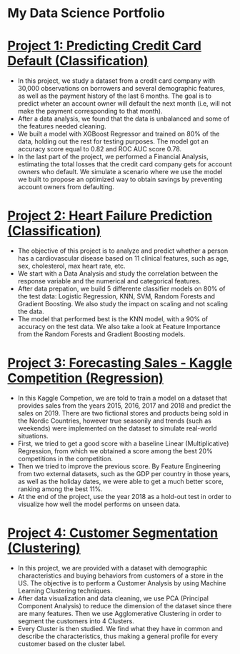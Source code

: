 # My Data Science Portfolio

# [Project 1: Predicting Credit Card Default (Classification)](https://github.com/VictorDonjuan/Credit-Card-Default-Prediction)

- In this project, we study a dataset from a credit card company with 30,000 observations on borrowers and several demographic features, as well as the payment history of the last 6 months. The goal is to predict wheter an account owner will default the next month (i.e, will not make the payment corresponding to that month).
- After a data analysis, we found that the data is unbalanced and some of the features needed cleaning.
- We built a model with XGBoost Regressor and trained on 80% of the data, holding out the rest for testing purposes. The model got an accuracy score equal to 0.82 and ROC AUC score 0.78.
- In the last part of the project, we performed a Financial Analysis, estimating the total losses that the credit card company gets for account owners who default. We simulate a scenario where we use the model we built to propose an optimized way to obtain savings by preventing account owners from defaulting. 

# [Project 2: Heart Failure Prediction (Classification)](https://github.com/VictorDonjuan/Heart-Failure-Prediction)

- The objective of this project is to analyze and predict whether a person has a cardiovascular disease based on 11 clinical features, such as age, sex, cholesterol, max heart rate, etc.
- We start with a Data Analysis and study the correlation between the response variable and the numerical and categorical features.
- After data prepation, we build 5 differente classifier models on 80% of the test data: Logistic Regression, KNN, SVM, Random Forests and Gradient Boosting. We also study the impact on scaling and not scaling the data.
- The model that performed best is the KNN model, with a 90% of accuracy on the test data. We also take a look at Feature Importance from the Random Forests and Gradient Boosting models.

# [Project 3: Forecasting Sales - Kaggle Competition (Regression)](https://github.com/VictorDonjuan/Forecasting_Sales_Kaggle_Competition)

- In this Kaggle Competion, we are told to train a model on a dataset that provides sales from the years 2015, 2016, 2017 and 2018 and predict the sales on 2019. There are two fictional stores and products being sold in the Nordic Countries, however true seasonily and trends (such as weekends) were implemented on the dataset to simulate real-world situations.
- First, we tried to get a good score with a baseline Linear (Multiplicative) Regression, from which we obtained a score among the best 20% competitions in the competition.
- Then we tried to improve the previous score. By Feature Engineering from two external datasets, such as the GDP per country in those years, as well as the holiday dates, we were able to get a much better score, ranking among the best 11%.
- At the end of the project, use the year 2018 as a hold-out test in order to visualize how well the model performs on unseen data.

# [Project 4: Customer Segmentation (Clustering)](https://github.com/VictorDonjuan/Customer_Segmentation_ML)

- In this project, we are provided with a dataset with demographic characteristics and buying behaviors from customers of a store in the US. The objective is to perform a Customer Analysis by using Machine Learning Clustering techniques. 
- After data visualization and data cleaning, we use PCA (Principal Component Analysis) to reduce the dimension of the dataset since there are many features. Then we use Agglomerative Clustering in order to segment the customers into 4 Clusters.
- Every Cluster is then studied. We find what they have in common and describe the characteristics, thus making a general profile for every customer based on the cluster label.
